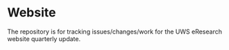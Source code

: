 Website
=======

The repository is for tracking issues/changes/work for the UWS eResearch website quarterly update.
